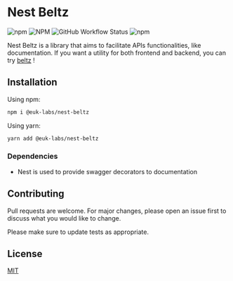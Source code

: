 # Nest Beltz

![npm](https://img.shields.io/npm/v/@euk-labs/nest-beltz)
![NPM](https://img.shields.io/npm/l/@euk-labs/nest-beltz)
![GitHub Workflow Status](https://img.shields.io/github/workflow/status/Eureka-Shoulders/nest-beltz/CI)
![npm](https://img.shields.io/npm/dw/@euk-labs/nest-beltz)

Nest Beltz is a library that aims to facilitate APIs functionalities, like documentation.
If you want a utility for both frontend and backend, you can try [beltz](https://github.com/Eureka-Shoulders/beltz) !

## Installation

Using npm:

```bash
npm i @euk-labs/nest-beltz
```

Using yarn:

```bash
yarn add @euk-labs/nest-beltz
```

### Dependencies

- Nest is used to provide swagger decorators to documentation

<!-- ## Usage -->

## Contributing

Pull requests are welcome. For major changes, please open an issue first to discuss what you would like to change.

Please make sure to update tests as appropriate.

## License

[MIT](https://choosealicense.com/licenses/mit/)
